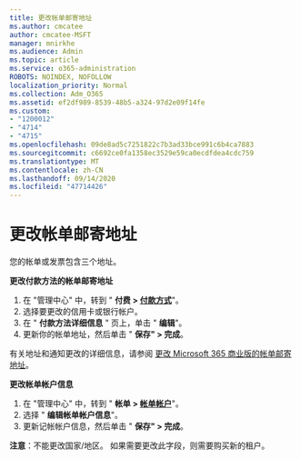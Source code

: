 ```yaml
---
title: 更改帐单邮寄地址
ms.author: cmcatee
author: cmcatee-MSFT
manager: mnirkhe
ms.audience: Admin
ms.topic: article
ms.service: o365-administration
ROBOTS: NOINDEX, NOFOLLOW
localization_priority: Normal
ms.collection: Adm_O365
ms.assetid: ef2df989-8539-48b5-a324-97d2e09f14fe
ms.custom:
- "1200012"
- "4714"
- "4715"
ms.openlocfilehash: 09de8ad5c7251822c7b3ad33bce991c6b4ca7883
ms.sourcegitcommit: c6692ce0fa1358ec3529e59ca0ecdfdea4cdc759
ms.translationtype: MT
ms.contentlocale: zh-CN
ms.lasthandoff: 09/14/2020
ms.locfileid: "47714426"
---
```

# <a name="change-your-billing-address"></a>更改帐单邮寄地址

您的帐单或发票包含三个地址。

**更改付款方法的帐单邮寄地址**

1. 在 "管理中心" 中，转到 " **付费 > [付款方式](https://go.microsoft.com/fwlink/p/?linkid=2018806)**"。
2. 选择要更改的信用卡或银行帐户。
3. 在 " **付款方法详细信息** " 页上，单击 " **编辑**"。
4. 更新你的帐单地址，然后单击 " **保存" > 完成**。

有关地址和通知更改的详细信息，请参阅 [更改 Microsoft 365 商业版的帐单邮寄地址](https://docs.microsoft.com/microsoft-365/commerce/billing-and-payments/change-your-billing-addresses?view=o365-worldwide)。

**更改帐单帐户信息**

1. 在 "管理中心" 中，转到 " **帐单 > [帐单帐户](https://admin.microsoft.com/Adminportal/Home?source=applauncher#/BillingAccounts/billing-accounts)**"。
2. 选择 " **编辑帐单帐户信息**"。
3. 更新记帐帐户信息，然后单击 " **保存" > 完成**。

**注意**：不能更改国家/地区。 如果需要更改此字段，则需要购买新的租户。
